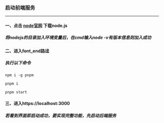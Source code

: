 ### 启动前端服务

---

#### 一、点击 [node官网](https://nodejs.org/en) 下载node.js

##### 将nodejs的目录加入环境变量后，在cmd输入node -v有版本信息则加入成功

#### 二、进入font_end路迳

##### 执行以下命令

`npm i -g pnpm`

`pnpm i`

`pnpm start`

#### 三、进入https://localhost:3000 

##### 若看到界面即启动成功，要实现完整功能，先启动后端服务

